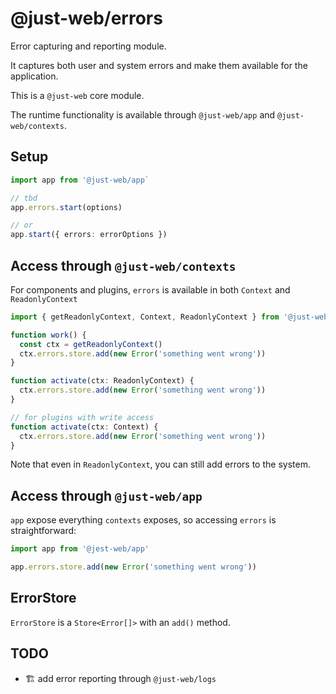 # @just-web/errors

Error capturing and reporting module.

It captures both user and system errors and make them available for the application.

This is a `@just-web` core module.

The runtime functionality is available through `@just-web/app` and `@just-web/contexts`.

## Setup

```ts
import app from '@just-web/app`

// tbd
app.errors.start(options)

// or
app.start({ errors: errorOptions })
```

## Access through `@just-web/contexts`

For components and plugins, `errors` is available in both `Context` and `ReadonlyContext`

```ts
import { getReadonlyContext, Context, ReadonlyContext } from '@just-web/contexts'

function work() {
  const ctx = getReadonlyContext()
  ctx.errors.store.add(new Error('something went wrong'))
}

function activate(ctx: ReadonlyContext) {
  ctx.errors.store.add(new Error('something went wrong'))
}

// for plugins with write access
function activate(ctx: Context) {
  ctx.errors.store.add(new Error('something went wrong'))
}
```

Note that even in `ReadonlyContext`, you can still add errors to the system.

## Access through `@just-web/app`

`app` expose everything `contexts` exposes, so accessing `errors` is straightforward:

```ts
import app from '@jest-web/app'

app.errors.store.add(new Error('something went wrong'))
```

## ErrorStore

`ErrorStore` is a `Store<Error[]>` with an `add()` method.

## TODO

- 🏗️ add error reporting through `@just-web/logs`
